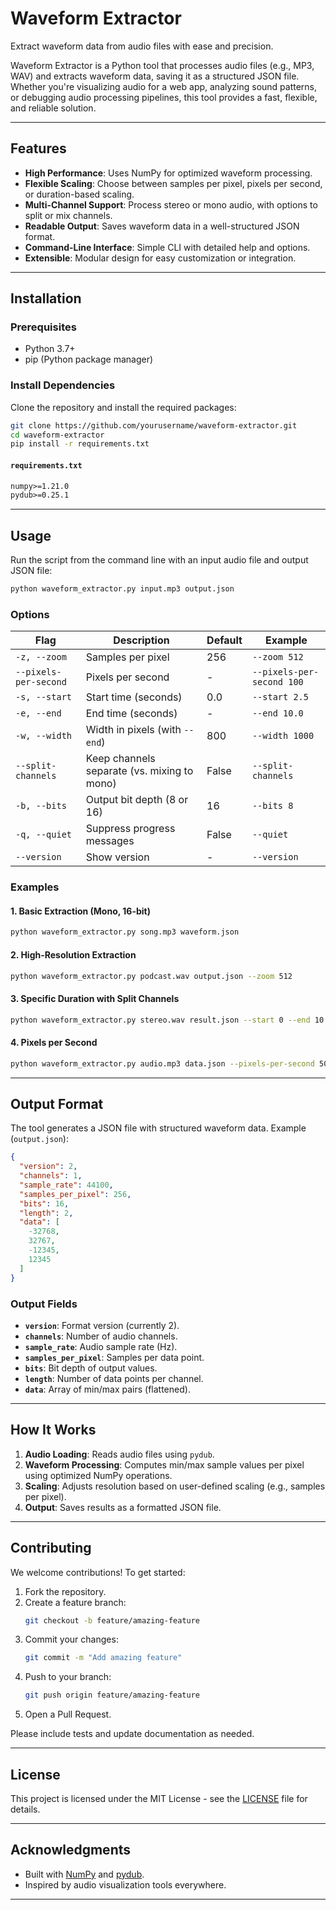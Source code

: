 # Waveform Extractor

Extract waveform data from audio files with ease and precision.

Waveform Extractor is a Python tool that processes audio files (e.g., MP3, WAV) and extracts waveform data, saving it as
a structured JSON file. Whether you're visualizing audio for a web app, analyzing sound patterns, or debugging audio
processing pipelines, this tool provides a fast, flexible, and reliable solution.

---

## Features

- **High Performance**: Uses NumPy for optimized waveform processing.
- **Flexible Scaling**: Choose between samples per pixel, pixels per second, or duration-based scaling.
- **Multi-Channel Support**: Process stereo or mono audio, with options to split or mix channels.
- **Readable Output**: Saves waveform data in a well-structured JSON format.
- **Command-Line Interface**: Simple CLI with detailed help and options.
- **Extensible**: Modular design for easy customization or integration.

---

## Installation

### Prerequisites

- Python 3.7+
- pip (Python package manager)

### Install Dependencies

Clone the repository and install the required packages:

```bash
git clone https://github.com/yourusername/waveform-extractor.git
cd waveform-extractor
pip install -r requirements.txt
```

#### `requirements.txt`

```txt
numpy>=1.21.0
pydub>=0.25.1
```

---

## Usage

Run the script from the command line with an input audio file and output JSON file:

```bash
python waveform_extractor.py input.mp3 output.json
```

### Options

| Flag                  | Description                                 | Default | Example                   |
|-----------------------|---------------------------------------------|---------|---------------------------|
| `-z, --zoom`          | Samples per pixel                           | 256     | `--zoom 512`              |
| `--pixels-per-second` | Pixels per second                           | -       | `--pixels-per-second 100` |
| `-s, --start`         | Start time (seconds)                        | 0.0     | `--start 2.5`             |
| `-e, --end`           | End time (seconds)                          | -       | `--end 10.0`              |
| `-w, --width`         | Width in pixels (with `--end`)              | 800     | `--width 1000`            |
| `--split-channels`    | Keep channels separate (vs. mixing to mono) | False   | `--split-channels`        |
| `-b, --bits`          | Output bit depth (8 or 16)                  | 16      | `--bits 8`                |
| `-q, --quiet`         | Suppress progress messages                  | False   | `--quiet`                 |
| `--version`           | Show version                                | -       | `--version`               |

### Examples

#### 1. Basic Extraction (Mono, 16-bit)

```bash
python waveform_extractor.py song.mp3 waveform.json
```

#### 2. High-Resolution Extraction

```bash
python waveform_extractor.py podcast.wav output.json --zoom 512
```

#### 3. Specific Duration with Split Channels

```bash
python waveform_extractor.py stereo.wav result.json --start 0 --end 10 --width 1000 --split-channels
```

#### 4. Pixels per Second

```bash
python waveform_extractor.py audio.mp3 data.json --pixels-per-second 50
```

---

## Output Format

The tool generates a JSON file with structured waveform data. Example (`output.json`):

```json
{
  "version": 2,
  "channels": 1,
  "sample_rate": 44100,
  "samples_per_pixel": 256,
  "bits": 16,
  "length": 2,
  "data": [
    -32768,
    32767,
    -12345,
    12345
  ]
}
```

### Output Fields

- **`version`**: Format version (currently 2).
- **`channels`**: Number of audio channels.
- **`sample_rate`**: Audio sample rate (Hz).
- **`samples_per_pixel`**: Samples per data point.
- **`bits`**: Bit depth of output values.
- **`length`**: Number of data points per channel.
- **`data`**: Array of min/max pairs (flattened).

---

## How It Works

1. **Audio Loading**: Reads audio files using `pydub`.
2. **Waveform Processing**: Computes min/max sample values per pixel using optimized NumPy operations.
3. **Scaling**: Adjusts resolution based on user-defined scaling (e.g., samples per pixel).
4. **Output**: Saves results as a formatted JSON file.

---

## Contributing

We welcome contributions! To get started:

1. Fork the repository.
2. Create a feature branch:
   ```bash
   git checkout -b feature/amazing-feature
   ```
3. Commit your changes:
   ```bash
   git commit -m "Add amazing feature"
   ```
4. Push to your branch:
   ```bash
   git push origin feature/amazing-feature
   ```
5. Open a Pull Request.

Please include tests and update documentation as needed.

---

## License

This project is licensed under the MIT License - see the [LICENSE](LICENSE) file for details.

---

## Acknowledgments

- Built with [NumPy](https://numpy.org/) and [pydub](https://github.com/jiaaro/pydub).
- Inspired by audio visualization tools everywhere.

---